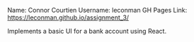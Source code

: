 Name: Connor Courtien
Username: leconman
GH Pages Link:  https://leconman.github.io/assignment_3/

Implements a basic UI for a bank account using React.